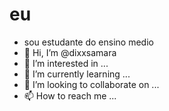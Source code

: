 # eu
- sou estudante do ensino medio
- 👋 Hi, I’m @dixxsamara
- 👀 I’m interested in ...
- 🌱 I’m currently learning ...
- 💞️ I’m looking to collaborate on ...
- 📫 How to reach me ...

<!---
dixxsamara/dixxsamara is a ✨ special ✨ repository because its `README.md` (this file) appears on your GitHub profile.
You can click the Preview link to take a look at your changes.
--->
